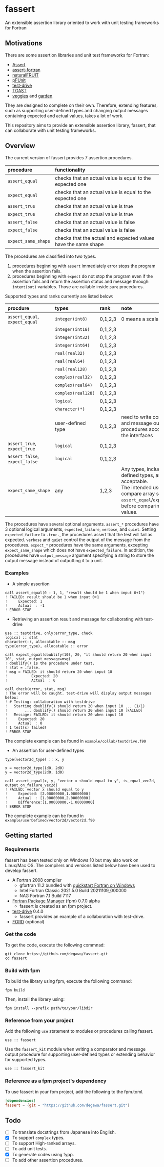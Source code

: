 # fassert
An extensible assertion library oriented to work with unit testing frameworks for Fortran

## Motivations
There are some assertion libraries and unit test frameworks for Fortran:

- [Assert](https://github.com/sourceryinstitute/assert)
- [assert-fortran](https://github.com/alecksandr26/assert-fortran)
- [naturalFRUIT](https://cibinjoseph.github.io/naturalFRUIT/index.html)
- [pFUnit](https://github.com/Goddard-Fortran-Ecosystem/pFUnit)
- [test-drive](https://github.com/fortran-lang/test-drive)
- [TOAST](https://github.com/thomasms/toast)
- [veggies](https://gitlab.com/everythingfunctional/veggies) and
[garden](https://gitlab.com/everythingfunctional/garden)

They are designed to complete on their own. Therefore, extending features, such as supporting user-defined types and changing output messages containing expected and actual values, takes a lot of work.

This repository aims to provide an extensible assertion library, fassert, that can collaborate with unit testing frameworks.

## Overview
The current version of fassert provides 7 assertion procedures.

|      procedure      |                         functionality                          |
| :------------------ | :------------------------------------------------------------- |
| `assert_equal`      | checks that an actual value is equal to the expected one       |
| `expect_equal`      | checks that an actual value is equal to the expected one       |
| `assert_true`       | checks that an actual value is true                            |
| `expect_true`       | checks that an actual value is true                            |
| `assert_false`      | checks that an actual value is false                           |
| `expect_false`      | checks that an actual value is false                           |
| `expect_same_shape` | checks that the actual and expected values have the same shape |

The procedures are classified  into two types.
1. procedures beginning with `assert` immediately error stops the program when the assertion fails.
1. procedures beginning with `expect` do not stop the program even if the assertion fails and return the assertion status and message through `intent(out)` variables. Those are callable inside `pure` procedures.

Supported types and ranks currently are listed below:

|             procdure              |       types       |  rank   |                                        note                                        |
| :-------------------------------- | :---------------- | :------ | :--------------------------------------------------------------------------------- |
| `assert_equal`,<br>`expect_equal` | `integer(int8)`   | 0,1,2,3 | 0 means a scalar variable                                                          |
|                                   | `integer(int16)`  | 0,1,2,3 |                                                                                    |
|                                   | `integer(int32)`  | 0,1,2,3 |                                                                                    |
|                                   | `integer(int64)`  | 0,1,2,3 |                                                                                    |
|                                   | `real(real32)`    | 0,1,2,3 |                                                                                    |
|                                   | `real(real64)`    | 0,1,2,3 |                                                                                    |
|                                   | `real(real128)`   | 0,1,2,3 |                                                                                    |
|                                   | `complex(real32)` | 0,1,2,3 |                                                                                    |
|                                   | `complex(real64)` | 0,1,2,3 |                                                                                    |
|                                   | `complex(real128)`| 0,1,2,3 |                                                                                    |
|                                   | `logical`         | 0,1,2,3 |                                                                                    |
|                                   | `character(*)`    | 0,1,2,3 |                                                                                    |
|                                   | user-defined type | 0,1,2,3 | need to write comparator and message output procedures according to the interfaces |
| `assert_true`,<br>`expect_true`   | `logical`         | 0,1,2,3 |                                                                                    |
| `assert_false`,<br>`expect_false` | `logical`         | 0,1,2,3 |                                                                                    |
| `expect_same_shape`               | any               | 1,2,3   | Any types, including user-defined types, are acceptable.<br>The intended use is to compare array shapes in `assert_equal`/`expect_equal` before comparing those values.|

The procedures have several  optional arguments. `assert_*` procedures have 3 optional logical arguments, `expected_failure`, `verbose`, and `quiet`. Setting `expected_failure` to `.true.`, the procedures assert that the test will fail as expected. `verbose` and `quiet` control the output of the message from the procedures. `expect_*` procedures have the same arguments, excepting `expect_same_shape` which does not have `expected_failure`. In addition, the procedures have `output_message` argument specifying a string to store the output message instead of outputting it to a unit.

### Examples
- A simple assertion

```Fortran
call assert_equal(0 - 1, 1, "result should be 1 when input 0+1")
! FAILED: result should be 1 when input 0+1
!     Expected: 1
!     Actual  : -1
! ERROR STOP
```

- Retrieving an assertion result and message for collaborating with test-drive
```Fortran
use :: testdrive, only:error_type, check
logical :: stat
character(:), allocatable :: msg
type(error_type), allocatable :: error

call expect_equal(doublify(10), 20, "it should return 20 when input 10", stat, output_message=msg)
! doublify() is the procedure under test.
! stat = .false.
! msg = FAILED: it should return 20 when input 10
!           Expected: 20
!           Actual  : 0

call check(error, stat, msg)
! The error will be caught. test-drive will display output messages below:
! # Testing: collaboration with testdrive
!   Starting doublify() should return 20 when input 10 ... (1/1)
!        ... doublify() should return 20 when input 10 [FAILED]
!   Message: FAILED: it should return 20 when input 10
!     Expected: 20
!     Actual  : 0
! 1 test(s) failed!
! ERROR STOP
```

The complete example can be found in `example/collab/testdrive.f90`

- An assertion for user-defined types
```Fortran
type(vector2d_type) :: x, y

x = vector2d_type(1d0, 2d0)
y = vector2d_type(2d0, 1d0)

call assert_equal(x, y, "vector x should equal to y", is_equal_vec2d, output_on_failure_vec2d)
! FAILED: vector x should equal to y
!     Expected: [2.00000000,1.00000000]
!     Actual  : [1.00000000,2.00000000]
!     Difference:[1.00000000,-1.00000000]
! ERROR STOP
```

The complete example can be found in `example/userDefined/vector2d/vector2d.f90`

## Getting started
### Requirements
fassert has been tested only on Windows 10 but may also work on Linux/Mac OS.
The compilers and versions listed below have been used to develop fassert.

- A Fortran 2008 compiler
    - gfortran 11.2 bundled with [quickstart Fortran on Windows](https://github.com/LKedward/quickstart-fortran)
    - Intel Fortran Classic 2021.5.0 Build 20211109_000000
    - NAG Fortran 7.1 Build 7117
- [Fortran Package Manager](https://github.com/fortran-lang/fpm) (fpm) 0.7.0 alpha
    - fassert is created as an fpm project.
- [test-drive](https://github.com/fortran-lang/test-drive) 0.4.0
    - fassert provides an example of a collaboration with test-drive.
- [FORD](https://github.com/Fortran-FOSS-Programmers/ford) (optional)

### Get the code
To get the code, execute the following commnad:

```console
git clone https://github.com/degawa/fassert.git
cd fassert
```

### Build with fpm
To build the library using fpm, execute the following command:

```console
fpm build
```

Then, install the library using:

```console
fpm install --prefix path/to/your/libdir
```

### Reference from your project
Add the following `use` statement to modules or procedures calling fassert.

```Fortran
use :: fassert
```

Use the `fassert_kit` module when writing a comparator and message output procedure for supporting user-defined types or extending behavior for supported types.
```Fortran
use :: fassert_kit
```

### Reference as a fpm project's dependency
To use fassert in your fpm project, add the following to the fpm.toml.

```TOML
[dependencies]
fassert = {git = "https://github.com/degawa/fassert.git"}
```

## Todo
- [ ] To translate docstrings from Japanese into English.
- [x] To support `complex` types.
- [ ] To support High-ranked arrays.
- [ ] To add unit tests.
- [x] To generate codes using fypp.
- [ ] To add other assertion procedures.
